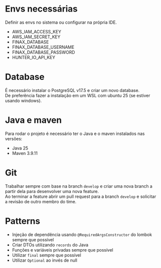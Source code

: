 # Envs necessárias

Definir as envs no sistema ou configurar na própria IDE.

- AWS_IAM_ACCESS_KEY
- AWS_IAM_SECRET_KEY
- FINAX_DATABASE
- FINAX_DATABASE_USERNAME
- FINAX_DATABASE_PASSWORD
- HUNTER_IO_API_KEY

# Database

É necessário instalar o PostgreSQL v17.5 e criar um novo database.  
De preferência fazer a instalação em um WSL com ubuntu 25 (se estiver usando windows).

# Java e maven

Para rodar o projeto é necessário ter o Java e o maven instalados nas versões:

- Java 25
- Maven 3.9.11

# Git

Trabalhar sempre com base na branch `develop` e criar uma nova branch a partir dela para desenvolver uma nova feature.  
Ao terminar a feature abrir um pull request para a branch `develop` e solicitar a revisão de outro membro do time.

# Patterns

- Injeção de dependência usando `@RequiredArgsConstructor` do lombok sempre que possível
- Criar DTOs utilizando `records` do Java
- Funções e variáveis privadas sempre que possível
- Utilizar `final` sempre que possível
- Utilizar `Optional` ao invés de null
